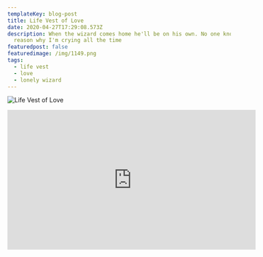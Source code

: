 ```yaml
---
templateKey: blog-post
title: Life Vest of Love
date: 2020-04-27T17:29:08.573Z
description: When the wizard comes home he'll be on his own. No one knows the
  reason why I'm crying all the time
featuredpost: false
featuredimage: /img/1149.png
tags:
  - life vest
  - love
  - lonely wizard
---
```

![Life Vest of Love](/img/1149.png)

<iframe width="560" height="315" src="https://www.youtube.com/embed/OgGs_drYkk4" frameborder="0" allow="accelerometer; autoplay; encrypted-media; gyroscope; picture-in-picture" allowfullscreen></iframe